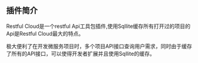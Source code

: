 ## 插件简介
Restful Cloud是一个restful Api工具包插件,使用Sqllite缓存所有打开过的项目的Api是Restful Cloud最大的特点。

极大便利了在开发微服务项目时，多个项目API接口查询用户需求，同时由于缓存了所有的API接口，可以使得开发者扩展并且使用Sqllite的缓存。

